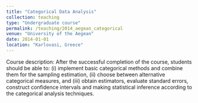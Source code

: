 ```yaml
---
title: "Categorical Data Analysis"
collection: teaching
type: "Undergraduate course"
permalink: /teaching/2014_aegean_categorical
venue: "University of the Aegean"
date: 2014-01-01
location: "Karlovasi, Greece"
---
```


Course description: After the successful completion of the course, students should be able to: (i) implement basic categorical methods and combine them for the sampling estimation, (ii) choose between alternative categorical measures, and (iii) obtain estimators, evaluate standard errors, construct confidence intervals and making statistical inference according to the categorical analysis techniques.